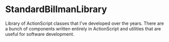 StandardBillmanLibrary
============================

Library of ActionScript classes that I've developed over the years.
There are a bunch of components written entirely in ActionScript and utilities that are useful for software development.
